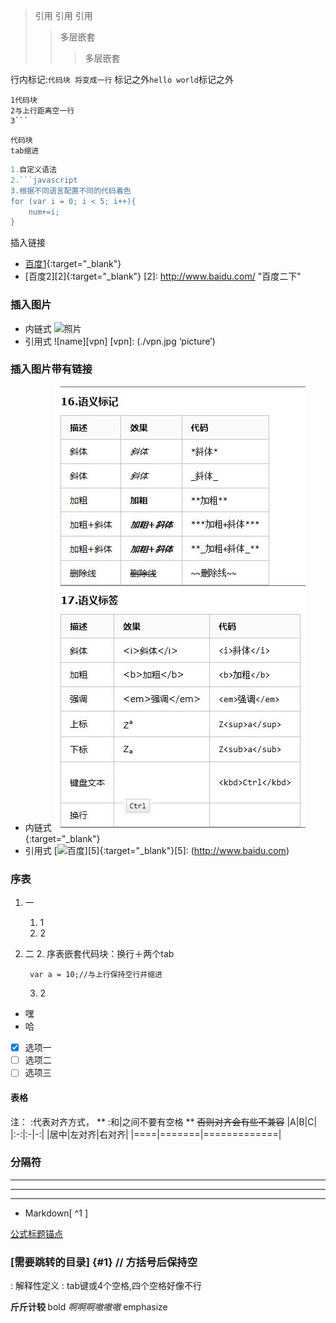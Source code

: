 >引用
>引用
引用
>>多层嵌套
>>>多层嵌套

行内标记:`代码块
将变成一行`
标记之外`hello world`标记之外

```
1代码块
2与上行距离空一行
3```
```
    代码块
    tab缩进

```javascript
1.自定义语法
2.```javascript
3.根据不同语言配置不同的代码着色
for (var i = 0; i < 5; i++){
    num+=i;
}
```

插入链接
* [百度1](http://www.baidu.com/"百度一下"){:target="_blank"}
* [百度2][2]{:target="_blank"}
[2]: http://www.baidu.com/   "百度二下"

### 插入图片
* 内链式
![](./vpn.jpg '照片') 
* 引用式
![name][vpn]
[vpn]: (./vpn.jpg ‘picture’)
### 插入图片带有链接
* 内链式
[![](./语义标记和标签.jpg '语义标记和标签')](http://www.baidu.com){:target="_blank"}
* 引用式
[![](./vpn.jpg '百度')][5]{:target="_blank"}[5]: (http://www.baidu.com)
### 序表
1. 一
    1. 1
    1. 2
2. 二
    2. 序表嵌套代码块：换行＋两个tab
   
        var a = 10;//与上行保持空行并缩进 
    3. 2
* 嘿
* 哈

- [x] 选项一
- [ ] 选项二
- [ ] 选项三
#### 表格
注： :代表对齐方式， ** \:和\|之间不要有空格 **
 ~~否则对齐会有些不兼容~~
|A|B|C|
|:-:|:-|-:|
|居中|左对齐|右对齐| 
|====|=======|=============|


### 分隔符
***
---
* * *
* Markdown[ ^1 ]
  

[公式标题锚点](#1)

### [需要跳转的目录] {#1}    // 方括号后保持空

:   解释性定义
:    tab键或4个空格,四个空格好像不行

<b> 斤斤计较 </b>bold
<em> 啊啊啊嗷嗷嗷 </em>emphasize